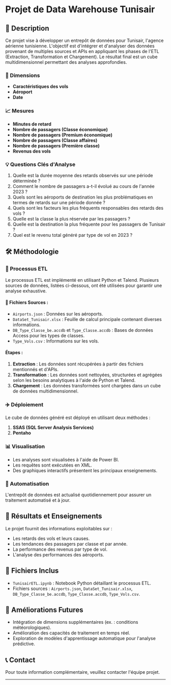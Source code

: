 # Projet de Data Warehouse Tunisair

## 🚀 Description 
Ce projet vise à développer un entrepôt de données pour Tunisair, l'agence aérienne tunisienne. L'objectif est d'intégrer et d'analyser des données provenant de multiples sources et APIs en appliquant les phases de l'ETL (Extraction, Transformation et Chargement). Le résultat final est un cube multidimensionnel permettant des analyses approfondies.

### 📂 Dimensions 
- **Caractéristiques des vols**
- **Aéroport**
- **Date**

### 📈 Mesures 
- **Minutes de retard**
- **Nombre de passagers (Classe économique)**
- **Nombre de passagers (Premium économique)**
- **Nombre de passagers (Classe affaires)**
- **Nombre de passagers (Première classe)**
- **Revenus des vols**

### 💡 Questions Clés d'Analyse 
1. Quelle est la durée moyenne des retards observés sur une période déterminée ?
2. Comment le nombre de passagers a-t-il évolué au cours de l'année 2023 ?
3. Quels sont les aéroports de destination les plus problématiques en termes de retards sur une période donnée ?
4. Quels sont les facteurs les plus fréquents responsables des retards des vols ?
5. Quelle est la classe la plus réservée par les passagers ?
6. Quelle est la destination la plus fréquente pour les passagers de Tunisair ?
7. Quel est le revenu total généré par type de vol en 2023 ?

## 🛠️ Méthodologie 

### 📄 Processus ETL 
Le processus ETL est implémenté en utilisant Python et Talend. Plusieurs sources de données, listées ci-dessous, ont été utilisées pour garantir une analyse exhaustive.

#### 📂 Fichiers Sources :
- `Airports.json` : Données sur les aéroports.
- `DataSet_Tunisair.xlsx` : Feuille de calcul principale contenant diverses informations.
- `DB_Type_Classe_be.accdb` et `Type_Classe.accdb` : Bases de données Access pour les types de classes.
- `Type_Vols.csv` : Informations sur les vols.

#### Étapes :
1. **Extraction** : Les données sont récupérées à partir des fichiers mentionnés et d'APIs.
2. **Transformation** : Les données sont nettoyées, structurées et agrégées selon les besoins analytiques à l'aide de Python et Talend.
3. **Chargement** : Les données transformées sont chargées dans un cube de données multidimensionnel.

### ✈️ Déploiement 
Le cube de données généré est déployé en utilisant deux méthodes :
1. **SSAS (SQL Server Analysis Services)**
2. **Pentaho**

### 📊 Visualisation 
- Les analyses sont visualisées à l'aide de Power BI.
- Les requêtes sont exécutées en XML.
- Des graphiques interactifs présentent les principaux enseignements.

### 🔄 Automatisation 
L'entrepôt de données est actualisé quotidiennement pour assurer un traitement automatisé et à jour.

## 🌟 Résultats et Enseignements 
Le projet fournit des informations exploitables sur :
- Les retards des vols et leurs causes.
- Les tendances des passagers par classe et par année.
- La performance des revenus par type de vol.
- L'analyse des performances des aéroports.

## 📂 Fichiers Inclus 
- `TunisairETL.ipynb` : Notebook Python détaillant le processus ETL.
- Fichiers sources : `Airports.json`, `DataSet_Tunisair.xlsx`, `DB_Type_Classe_be.accdb`, `Type_Classe.accdb`, `Type_Vols.csv`.

## 🚀 Améliorations Futures 
- Intégration de dimensions supplémentaires (ex. : conditions météorologiques).
- Amélioration des capacités de traitement en temps réel.
- Exploration de modèles d'apprentissage automatique pour l'analyse prédictive.

## 📞 Contact 
Pour toute information complémentaire, veuillez contacter l'équipe projet.

---


